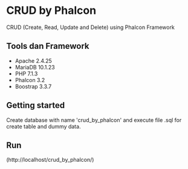 # CRUD by Phalcon

 CRUD (Create, Read, Update and Delete) using Phalcon Framework

## Tools dan Framework
* Apache 2.4.25
* MariaDB 10.1.23
* PHP 7.1.3
* Phalcon 3.2
* Boostrap 3.3.7

## Getting started

Create database with name 'crud_by_phalcon' and execute file .sql for create table and dummy data.

## Run 

(http://localhost/crud_by_phalcon/)

